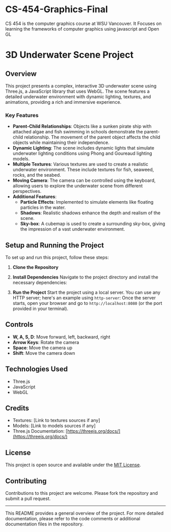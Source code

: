 # CS-454-Graphics-Final
CS 454 is the computer graphics course at WSU Vancouver. It Focuses on learning the frameworks of computer graphics using javascript and Open GL 


# 3D Underwater Scene Project

## Overview
This project presents a complex, interactive 3D underwater scene using Three.js, a JavaScript library that uses WebGL. The scene features a detailed underwater environment with dynamic lighting, textures, and animations, providing a rich and immersive experience.

### Key Features
- **Parent-Child Relationships**: Objects like a sunken pirate ship with attached algae and fish swimming in schools demonstrate the parent-child relationship. The movement of the parent object affects the child objects while maintaining their independence.
- **Dynamic Lighting**: The scene includes dynamic lights that simulate underwater lighting conditions using Phong and Goureaud lighting models.
- **Multiple Textures**: Various textures are used to create a realistic underwater environment. These include textures for fish, seaweed, rocks, and the seabed.
- **Moving Camera**: The camera can be controlled using the keyboard, allowing users to explore the underwater scene from different perspectives.
- **Additional Features**:
    - **Particle Effects**: Implemented to simulate elements like floating particles in the water.
    - **Shadows**: Realistic shadows enhance the depth and realism of the scene.
    - **Sky-box**: A cubemap is used to create a surrounding sky-box, giving the impression of a vast underwater environment.

## Setup and Running the Project
To set up and run this project, follow these steps:

1. **Clone the Repository**

2. **Install Dependencies**
Navigate to the project directory and install the necessary dependencies:

3. **Run the Project**
Start the project using a local server. You can use any HTTP server; here's an example using `http-server`:
Once the server starts, open your browser and go to `http://localhost:8080` (or the port provided in your terminal).

## Controls
- **W, A, S, D**: Move forward, left, backward, right
- **Arrow Keys**: Rotate the camera
- **Space**: Move the camera up
- **Shift**: Move the camera down

## Technologies Used
- Three.js
- JavaScript
- WebGL

## Credits
- Textures: [Link to textures sources if any]
- Models: [Link to models sources if any]
- Three.js Documentation: [https://threejs.org/docs/](https://threejs.org/docs/)

## License
This project is open source and available under the [MIT License](LICENSE).

## Contributing
Contributions to this project are welcome. Please fork the repository and submit a pull request.

---

This README provides a general overview of the project. For more detailed documentation, please refer to the code comments or additional documentation files in the repository.
